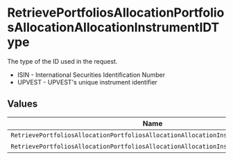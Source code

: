 # RetrievePortfoliosAllocationPortfoliosAllocationAllocationInstrumentIDType

The type of the ID used in the request.
* ISIN - International Securities Identification Number
* UPVEST - UPVEST's unique instrument identifier


## Values

| Name                                                                               | Value                                                                              |
| ---------------------------------------------------------------------------------- | ---------------------------------------------------------------------------------- |
| `RetrievePortfoliosAllocationPortfoliosAllocationAllocationInstrumentIDTypeIsin`   | ISIN                                                                               |
| `RetrievePortfoliosAllocationPortfoliosAllocationAllocationInstrumentIDTypeUpvest` | UPVEST                                                                             |